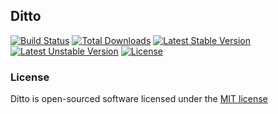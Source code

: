 ## Ditto

[![Build Status](https://travis-ci.org/tomzx/ditto.svg)](https://travis-ci.org/tomzx/ditto)
[![Total Downloads](https://poser.pugx.org/tomzx/ditto/downloads.svg)](https://packagist.org/packages/tomzx/ditto)
[![Latest Stable Version](https://poser.pugx.org/tomzx/ditto/v/stable.svg)](https://packagist.org/packages/tomzx/ditto)
[![Latest Unstable Version](https://poser.pugx.org/tomzx/ditto/v/unstable.svg)](https://packagist.org/packages/tomzx/ditto)
[![License](https://poser.pugx.org/tomzx/ditto/license.svg)](https://packagist.org/packages/tomzx/ditto)

### License

Ditto is open-sourced software licensed under the [MIT license](http://opensource.org/licenses/MIT)
